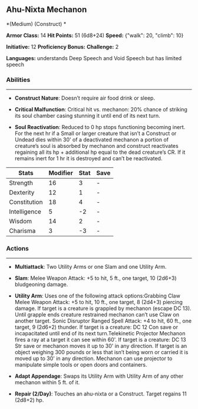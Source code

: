## Ahu-Nixta Mechanon
*(Medium) (Construct) *

**Armor Class:** 14
**Hit Points:** 51 (6d8+24)
**Speed:** {"walk": 20, "climb": 10}

**Initiative:** 12
**Proficiency Bonus:**
**Challenge:** 2

**Languages:** understands Deep Speech and Void Speech but has limited speech

### Abilities
 --- 
- **Construct Nature**: Doesn’t require air food drink or sleep.

- **Critical Malfunction**: Critical hit vs. mechanon: 20% chance of striking its soul chamber casing stunning it until end of its next turn.

- **Soul Reactivation**: Reduced to 0 hp stops functioning becoming inert. For the next hr if a Small or larger creature that isn’t a Construct or Undead dies within 30' of a deactivated mechanon a portion of creature’s soul is absorbed by mechanon and construct reactivates regaining all its hp + additional hp equal to the dead creature’s CR. If it remains inert for 1 hr it is destroyed and can’t be reactivated.



| Stats | Modifier | Stat | Save
| ---- | ---- | ---- | ---- |
| Strength | 16 | 3 | - |
| Dexterity | 12 | 1 | - |
| Constitution | 18 | 4 | - |
| Intelligence | 5 | -2 | - |
| Wisdom | 14 | 2 | - |
| Charisma | 3 | -3 | - |

### Actions
 --- 
- **Multiattack**: Two Utility Arms or one Slam and one Utility Arm.

- **Slam**: Melee Weapon Attack: +5 to hit, 5 ft., one target, 10 (2d6+3) bludgeoning damage.

- **Utility Arm**: Uses one of the following attack options:Grabbing Claw Melee Weapon Attack: +5 to hit, 10 ft., one target, 8 (2d4+3) piercing damage. If target is a creature is grappled by mechanon (escape DC 13). Until grapple ends creature restrained mechanon can’t use Claw on another target. Sonic Disruptor Ranged Spell Attack: +4 to hit, 60 ft., one target, 9 (2d6+2) thunder. If target is a creature: DC 12 Con save or incapacitated until end of its next turn.Telekinetic Projector Mechanon fires a ray at a target it can see within 60'. If target is a creature: DC 13 Str save or mechanon moves it up to 30' in any direction. If target is an object weighing 300 pounds or less that isn’t being worn or carried it is moved up to 30' in any direction. Mechanon can use projector to manipulate simple tools or open doors and containers.

- **Adapt Appendage**: Swaps its Utility Arm with Utility Arm of any other mechanon within 5 ft. of it.

- **Repair (2/Day)**: Touches an ahu-nixta or a Construct. Target regains 11 (2d8+2) hp.

